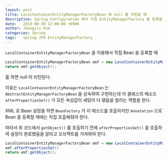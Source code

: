 ```yaml
---
layout: post
title: LocalContainerEntityManagerFactoryBean 에 null 를 리턴할 때
description: Spring Configuration 에서 직접 EntityManagerFactory 를 등록할 때 null 리턴할 때 잊은 것
date:   2019-08-30 13:00:00 +0900
author: Jeongjin Kim
categories: Spring
tags:	Spring JPA EntityManagerFactory
---
```

<script async src="https://pagead2.googlesyndication.com/pagead/js/adsbygoogle.js"></script>
<!-- 컨텐츠내 -->
<ins class="adsbygoogle"
     style="display:block"
     data-ad-client="ca-pub-3234744071843247"
     data-ad-slot="1671969273"
     data-ad-format="auto"
     data-full-width-responsive="true"></ins>
<script>
     (adsbygoogle = window.adsbygoogle || []).push({});
</script>

`LocalContainerEntityManagerFactoryBean` 을 이용해서 직접 Bean 을 등록할 때

```java
LocalContainerEntityManagerFactoryBean emf = new LocalContainerEntityManagerFactoryBean();
return emf.getObject();
```

를 하면 null 이 리턴된다.

이유는 `LocalContainerEntityManagerFactoryBean` 는 `AbstractEntityManagerFactoryBean` 을 상속하여 구현하는데
이 클래스의 메소드 `afterPropertiesSet()` 가 모든 속성값이 세팅이 다 됐음을 알리는 역할을 한다.

XML 로 Bean 설정을 하면 `BeanFactory` 가 이 메소드를 호출하지만 `Annotation` 으로 Bean 을 등록할 때에는 직접 호출해줘야 한다.

따라서 위 코드에서 `getObject()` 를 호출하기 전에 `afterPropertiesSet()` 을 호출하여 설정이 완료됐음을 알리고 오브젝트를 가져와야 한다.

```java
LocalContainerEntityManagerFactoryBean emf = new LocalContainerEntityManagerFactoryBean();
emf.afterPropertiesSet()
return emf.getObject();
```